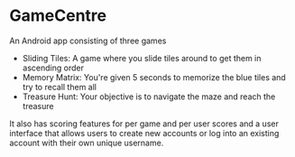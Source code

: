 # GameCentre
An Android app consisting of three games
- Sliding Tiles: A game where you slide tiles around to get them in ascending order
- Memory Matrix: You're given 5 seconds to memorize the blue tiles and try to recall them all
- Treasure Hunt: Your objective is to navigate the maze and reach the treasure

It also has scoring features for per game and per user scores and a user interface
that allows users to create new accounts or log into an existing account with their own unique 
username.
